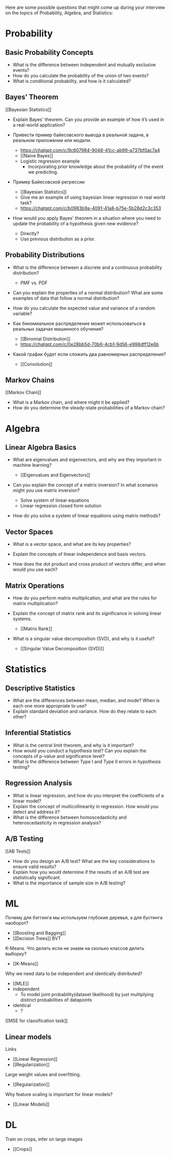 Here are some possible questions that might come up during your interview on the topics of Probability, Algebra, and Statistics:

# Probability

## Basic Probability Concepts

- What is the difference between independent and mutually exclusive events?
- How do you calculate the probability of the union of two events?
- What is conditional probability, and how is it calculated?

## Bayes’ Theorem

[[Bayesian Statistics]]

- Explain Bayes' theorem. Can you provide an example of how it’s used in a real-world application?
- Привести пример байесовского вывода в реальной задаче, в реальном приложении или модели.
	- https://chatgpt.com/c/9c607984-9048-41cc-ab99-a737bf0ac7a4
	- [[Naive Bayes]]
	- Logistic regression example
		- Incorporating prior knowledge about the probability of the event we predicting.

- Пример Байесовской регрессии
	- [[Bayesian Statistics]]
	- Give me an example of using bayesian linear regression in real world task?
	- https://chatgpt.com/c/b0983b9a-4091-41a8-b75e-5b28d2c3c353

- How would you apply Bayes' theorem in a situation where you need to update the probability of a hypothesis given new evidence?
	- Directly?
	- Use previous distribution as a prior.



## Probability Distributions

- What is the difference between a discrete and a continuous probability distribution?
	- PMF vs. PDF

- Can you explain the properties of a normal distribution? What are some examples of data that follow a normal distribution?

- How do you calculate the expected value and variance of a random variable?

- Как биномиальное распределение может использоваться в реальных задачах машинного обучения?
	- [[Binomial Distribution]]
	- https://chatgpt.com/c/0e28bb5d-70b6-4cb1-9d56-e998dff12e6b

- Какой график будет если сложить два равномерных распределения?
	- [[Convolution]]

## Markov Chains

[[Markov Chain]]

- What is a Markov chain, and where might it be applied?
- How do you determine the steady-state probabilities of a Markov chain?

# Algebra

## Linear Algebra Basics

- What are eigenvalues and eigenvectors, and why are they important in machine learning?
	- [[Eigenvalues and Eigenvectors]]

- Can you explain the concept of a matrix inversion? In what scenarios might you use matrix inversion?
	- Solve system of linear equations
	- Linear regression closed form solution

- How do you solve a system of linear equations using matrix methods?


## Vector Spaces

- What is a vector space, and what are its key properties?

- Explain the concepts of linear independence and basis vectors.

- How does the dot product and cross product of vectors differ, and when would you use each?

## Matrix Operations

- How do you perform matrix multiplication, and what are the rules for matrix multiplication?

- Explain the concept of matrix rank and its significance in solving linear systems.
	- [[Matrix Rank]]

- What is a singular value decomposition (SVD), and why is it useful?
	- [[Singular Value Decomposition (SVD)]]

# Statistics

## Descriptive Statistics

- What are the differences between mean, median, and mode? When is each one more appropriate to use?
- Explain standard deviation and variance. How do they relate to each other?

## Inferential Statistics

- What is the central limit theorem, and why is it important?
- How would you conduct a hypothesis test? Can you explain the concepts of p-value and significance level?
- What is the difference between Type I and Type II errors in hypothesis testing?

## Regression Analysis

- What is linear regression, and how do you interpret the coefficients of a linear model?
- Explain the concept of multicollinearity in regression. How would you detect and address it?
- What is the difference between homoscedasticity and heteroscedasticity in regression analysis?

## A/B Testing

[[AB Tests]]

- How do you design an A/B test? What are the key considerations to ensure valid results?
- Explain how you would determine if the results of an A/B test are statistically significant.
- What is the importance of sample size in A/B testing?

# ML


Почему для бэггинга мы используем глубокие деревья, а для бустинга наоборот?
- [[Boosting and Bagging]]
- [[Decision Trees]] BVT

K-Means. Что делать если не знаем на сколько классов делить выборку?
- [[K-Means]]

Why we need data to be independent and identically distributed?
- [[MLE]]
- independent
	- To model joint probability(dataset likelihood) by just multiplying distinct probabilities of datapoints
- identical
	- ?

[[MSE for classification task]]

## Linear models

Links
- [[Linear Regression]]
- [[Regularization]]

Large weight values and overfitting.
- [[Regularization]]

Why feature scaling is important for linear models?
- [[Linear Models]]


# DL

Train on crops, infer on large images
- [[Crops]]